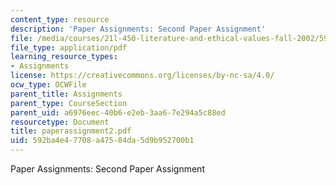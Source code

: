 ```yaml
---
content_type: resource
description: 'Paper Assignments: Second Paper Assignment'
file: /media/courses/21l-450-literature-and-ethical-values-fall-2002/592ba4e47708a47584da5d9b952700b1_paperassignment2.pdf
file_type: application/pdf
learning_resource_types:
- Assignments
license: https://creativecommons.org/licenses/by-nc-sa/4.0/
ocw_type: OCWFile
parent_title: Assignments
parent_type: CourseSection
parent_uid: a6976eec-40b6-e2eb-3aa6-7e294a5c88ed
resourcetype: Document
title: paperassignment2.pdf
uid: 592ba4e4-7708-a475-84da-5d9b952700b1
---
```

Paper Assignments: Second Paper Assignment